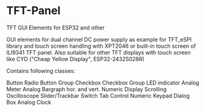# TFT-Panel
TFT GUI Elements for ESP32 and other

GUI elements for dual channel DC power supply as example for TFT_eSPI library and
touch screen handling with XPT2046 or built-in touch screen of ILI9341 TFT panel.
Also suitable for other TFT displays with touch screen like CYD ("Cheap Yellow Display", ESP32-2432S028R) 

Contains following classes:

Button
Radio Button Group
Checkbox
Checkbox Group
LED indicator
Analog Meter
Analog Bargraph hor. and vert.
Numeric Display
Scrolling Oscilloscope
Slider/Trackbar
Switch
Tab Control
Numeric Keypad
Dialog Box
Analog Clock
